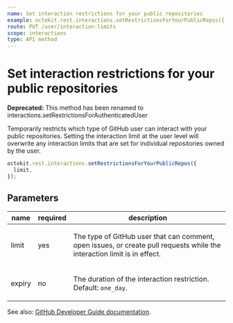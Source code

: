 ```yaml
---
name: Set interaction restrictions for your public repositories
example: octokit.rest.interactions.setRestrictionsForYourPublicRepos({ limit })
route: PUT /user/interaction-limits
scope: interactions
type: API method
---
```


# Set interaction restrictions for your public repositories

**Deprecated:** This method has been renamed to interactions.setRestrictionsForAuthenticatedUser

Temporarily restricts which type of GitHub user can interact with your public repositories. Setting the interaction limit at the user level will overwrite any interaction limits that are set for individual repositories owned by the user.

```js
octokit.rest.interactions.setRestrictionsForYourPublicRepos({
  limit,
});
```

## Parameters

<table>
  <thead>
    <tr>
      <th>name</th>
      <th>required</th>
      <th>description</th>
    </tr>
  </thead>
  <tbody>
    <tr><td>limit</td><td>yes</td><td>

The type of GitHub user that can comment, open issues, or create pull requests while the interaction limit is in effect.

</td></tr>
<tr><td>expiry</td><td>no</td><td>

The duration of the interaction restriction. Default: `one_day`.

</td></tr>
  </tbody>
</table>

See also: [GitHub Developer Guide documentation](https://docs.github.com/rest/interactions/user#set-interaction-restrictions-for-your-public-repositories).
